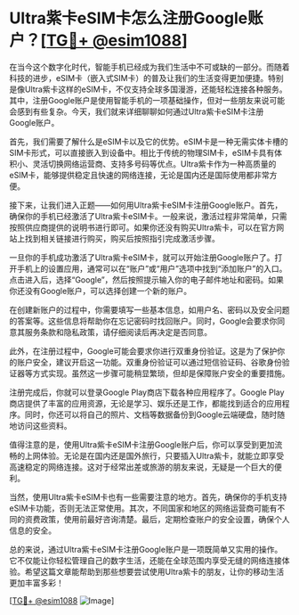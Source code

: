 # Ultra紫卡eSIM卡怎么注册Google账户？[[TG💪+ @esim1088](https://t.me/s/esim1088)]

在当今这个数字化时代，智能手机已经成为我们生活中不可或缺的一部分。而随着科技的进步，eSIM卡（嵌入式SIM卡）的普及让我们的生活变得更加便捷。特别是像Ultra紫卡这样的eSIM卡，不仅支持全球多国漫游，还能轻松连接各种服务。其中，注册Google账户是使用智能手机的一项基础操作，但对一些朋友来说可能会感到有些复杂。今天，我们就来详细聊聊如何通过Ultra紫卡eSIM卡注册Google账户。

首先，我们需要了解什么是eSIM卡以及它的优势。eSIM卡是一种无需实体卡槽的SIM卡形式，可以直接嵌入到设备中。相比于传统的物理SIM卡，eSIM卡具有体积小、灵活切换网络运营商、支持多号码等优点。Ultra紫卡作为一种高质量的eSIM卡，能够提供稳定且快速的网络连接，无论是国内还是国际使用都非常方便。

接下来，让我们进入正题——如何用Ultra紫卡eSIM卡注册Google账户。首先，确保你的手机已经激活了Ultra紫卡eSIM卡。一般来说，激活过程非常简单，只需按照供应商提供的说明书进行即可。如果你还没有购买Ultra紫卡，可以在官方网站上找到相关链接进行购买，购买后按照指引完成激活步骤。

一旦你的手机成功激活了Ultra紫卡eSIM卡，就可以开始注册Google账户了。打开手机上的设置应用，通常可以在“账户”或“用户”选项中找到“添加账户”的入口。点击进入后，选择“Google”，然后按照提示输入你的电子邮件地址和密码。如果你还没有Google账户，可以选择创建一个新的账户。

在创建新账户的过程中，你需要填写一些基本信息，如用户名、密码以及安全问题的答案等。这些信息将帮助你在忘记密码时找回账户。同时，Google会要求你同意其服务条款和隐私政策，请仔细阅读后再决定是否同意。

此外，在注册过程中，Google可能会要求你进行双重身份验证。这是为了保护你的账户安全，建议开启这一功能。双重身份验证可以通过短信验证码、谷歌身份验证器等方式实现。虽然这一步骤可能稍显繁琐，但却是保障账户安全的重要措施。

注册完成后，你就可以登录Google Play商店下载各种应用程序了。Google Play商店提供了丰富的应用资源，无论是学习、娱乐还是工作，都能找到适合的应用程序。同时，你还可以将自己的照片、文档等数据备份到Google云端硬盘，随时随地访问这些资料。

值得注意的是，使用Ultra紫卡eSIM卡注册Google账户后，你可以享受到更加流畅的上网体验。无论是在国内还是国外旅行，只要插入Ultra紫卡，就能立即享受高速稳定的网络连接。这对于经常出差或旅游的朋友来说，无疑是一个巨大的便利。

当然，使用Ultra紫卡eSIM卡也有一些需要注意的地方。首先，确保你的手机支持eSIM卡功能，否则无法正常使用。其次，不同国家和地区的网络运营商可能有不同的资费政策，使用前最好咨询清楚。最后，定期检查账户的安全设置，确保个人信息的安全。

总的来说，通过Ultra紫卡eSIM卡注册Google账户是一项既简单又实用的操作。它不仅能让你轻松管理自己的数字生活，还能在全球范围内享受无缝的网络连接体验。希望这篇文章能帮助到那些想要尝试使用Ultra紫卡的朋友，让你的移动生活更加丰富多彩！

[[TG💪+ @esim1088](https://t.me/s/esim1088) ![Image](https://i.postimg.cc/4NQfJmqS/Snipaste-2025-05-13-00-14-12.png)]
